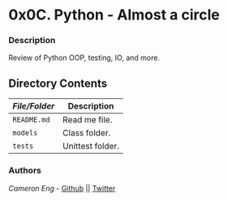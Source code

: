 # 0x0C. Python - Almost a circle
### Description
Review of Python OOP, testing, IO, and more.

## Directory Contents

|   ***File/Folder***    |  **Description**                       |
|---------------|---------------------------------------|
| `README.md` |  Read me file. |
| `models` | Class folder. |
| `tests` | Unittest folder. |

### Authors
*Cameron Eng* - [Github](https://github.com/c_eng/) || [Twitter](https://twitter.com/c33Eng)
